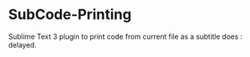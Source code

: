 SubCode-Printing
================

Sublime Text 3 plugin to print code from current file as a subtitle does : delayed.
